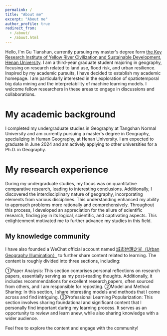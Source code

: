```yaml
---
permalink: /
title: "About me"
excerpt: "About me"
author_profile: true
redirect_from: 
  - /about/
  - /about.html
---
```


Hello, I'm Gu Tianshun, currently pursuing my master's degree form [the Key Research Institute of Yellow River Civilization and Sustainable Development](https://yrcsd.henu.edu.cn/), [Henan University](https://www.henu.edu.cn/). I am a third-year graduate student majoring in geography, focusing on research related to land use, flood risk, and urban resilience. Inspired by my academic pursuits, I have decided to establish my academic homepage. I am particularly interested in the exploration of spatiotemporal big data mining and the interpretability of machine learning models. I welcome fellow researchers in these areas to engage in discussions and collaborations.

My academic background
======

I completed my undergraduate studies in Geography at Tangshan Normal University and am currently pursuing a master's degree in Geography, specializing in Human Geography, at Henan University. I am expected to graduate in June 2024 and am actively applying to other universities for a Ph.D. in Geography.

My research experience
======

During my undergraduate studies, my focus was on quantitative comparative research, leading to interesting conclusions. Additionally, I discovered the interdisciplinary nature of geography, incorporating elements from various disciplines. This understanding enhanced my ability to approach problems more rationally and comprehensively. Throughout this process, I developed an appreciation for the allure of scientific research, finding joy in its logical, scientific, and captivating aspects. This enlightenment motivated me to further advance my studies in this field.

My knowledge community
------
I have also founded a WeChat official account named [城市地理之光（Urban Geography Illumination）](https://mp.weixin.qq.com/s/Cp6XW-rr8i-mh4vL9HIpHg) to further share content related to learning. The content is roughly divided into three sections, including:

①Paper Analysis: This section comprises personal reflections on research papers, essentially serving as my post-reading thoughts. Additionally, it includes recommendations for excellent research papers, often sourced from others, and I am responsible for reposting.
②Model and Method Sharing: In this section, I share interesting models and methods that I come across and find intriguing.
③Professional Learning Popularization: This section involves sharing foundational and significant content that I personally find important during my learning process. It serves as an opportunity to review and learn anew, while also sharing knowledge with a wider audience.

Feel free to explore the content and engage with the community!
